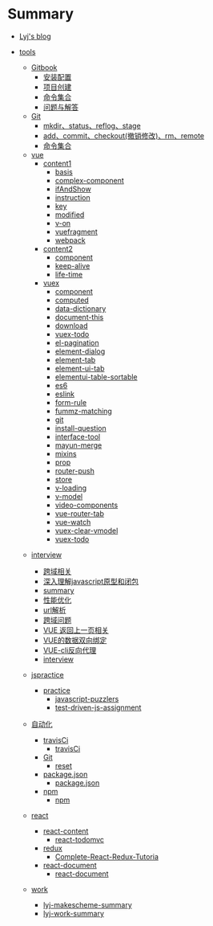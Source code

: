 # Summary

* [Lyj's blog](README.md)
<!-- * [GitBook](chapter-1/README.md) -->
* [tools](tools/readme.md)
    * [Gitbook]()
        * [安装配置](tools/gitbook/install.md)
        * [项目创建](tools/gitbook/build.md)
        * [命令集合](tools/gitbook/command.md)
        * [问题与解答](tools/gitbook/issue.md)
    * [Git](tools/git/git.md)
        * [mkdir、status、reflog、stage](tools/git/install.md)
        * [add、commit、checkout(撤销修改)、rm、remote](tools/git/build.md)
        * [命令集合](tools/git/command.md)
    * [vue]()
        * [content1]()
            * [basis](tools/vue/content1/basis.md)
            * [complex-component](tools/vue/content1/complex-component.md)
            * [ifAndShow](tools/vue/content1/ifAndShow.md)
            * [instruction](tools/vue/content1/instruction.md)
            * [key](tools/vue/content1/key.md)
            * [modified](tools/vue/content1/modified.md)
            * [v-on](tools/vue/content1/v-on.md)
            * [vuefragment](tools/vue/content1/vuefragment.md)
            * [webpack](tools/vue/content1/webpack.md)
        * [content2]()
            * [component](tools/vue/content2/component.md)
            * [keep-alive](tools/vue/content2/keep-alive.md)
            * [life-time](tools/vue/content2/life-time.md)
        * [vuex]()
            * [component](tools/vue/vuex/component.md)
            * [computed](tools/vue/vuex/computed.md)
            * [data-dictionary](tools/vue/vuex/data-dictionary.md)
            * [document-this](tools/vue/vuex/document-this.md)
            * [download](tools/vue/vuex/download.md)
            * [vuex-todo](tools/vue/vuex/vuex-todo.md)
            * [el-pagination](tools/vue/vuex/el-pagination.md)
            * [element-dialog](tools/vue/vuex/element-dialog.md)
            * [element-tab](tools/vue/vuex/element-tab.md)
            * [element-ui-tab](tools/vue/vuex/element-ui-tab.md)
            * [elementui-table-sortable](tools/vue/vuex/elementui-table-sortable.md)
            * [es6](tools/vue/vuex/es6.md)
            * [eslink](tools/vue/vuex/eslink.md)
            * [form-rule](tools/vue/vuex/form-rule.md)
            * [fummz-matching](tools/vue/vuex/install-fummz-matching.md)
            * [git](tools/vue/vuex/git.md)
            * [install-question](tools/vue/vuex/install-question.md)
            * [interface-tool](tools/vue/vuex/interface-tool.md)
            * [mayun-merge](tools/vue/vuex/mayun-merge.md)
            * [mixins](tools/vue/vuex/mixins.md)
            * [prop](tools/vue/vuex/prop.md)
            * [router-push](tools/vue/vuex/router-push.md)
            * [store](tools/vue/vuex/store.md)
            * [v-loading](tools/vue/vuex/v-loading.md)
            * [v-model](tools/vue/vuex/v-model.md)
            * [video-components](tools/vue/vuex/video-components.md)
            * [vue-router-tab](tools/vue/vuex/vue-router-tab.md)
            * [vue-watch](tools/vue/vuex/vue-watch.md)
            * [vuex-clear-vmodel](tools/vue/vuex/vuex-clear-vmodel.md)
            * [vuex-todo](tools/vue/vuex/vuex-todo.md)

    <!-- * [travel]()
        * [changsha](tools/travel/ChangSha.md)
        * [xian](tools/travel/xian.md)      -->
    * [interview]()    
        * [跨域相关](tools/interview/cross-domain/cross-domain.md)
        * [深入理解javascript原型和闭包](tools/interview/prototype-closure/prototype-closure.md)
        * [summary](tools/interview/how-to-introduce/introduce.md)
        * [性能优化](tools/interview/performance-optimization/performance-optimization.md)
        * [url解析](tools/interview/url-parse/url-parse.md)
        * [跨域问题](tools/interview/same-origin-policy/same-origin-policy.md)
        * [VUE 返回上一页相关](tools/interview/vue-router-refresh/vue-router-refresh.md)
        * [VUE的数据双向绑定](tools/interview/two-way-data-binding/two-way-data-binding.md)
        * [VUE-cli反向代理](tools/interview/Reverse-Proxy/Reverse-Proxy.md)
        * [interview](tools/interview/how-to-introduce/introduce.md)
    * [jspractice]()    
        * [practice]()  
            * [javascript-puzzlers](tools/jspractice/practice/javascript-puzzlers/javascript-puzzlers.md) 
            * [test-driven-js-assignment](tools/jspractice/practice/test-driven-js-assment/test-driven-js-assignment.md) 
    * [自动化]()    
        * [travisCi]()  
            * [travisCi](tools/Wh-coder/travisCi/travisCi.md)
        * [Git]()  
            * [reset](tools/Wh-coder/Git/reset.md)
        * [package.json]()  
            * [package.json](tools/Wh-coder/package.json/package.json.md)
        * [npm]()  
            * [npm](tools/Wh-coder/npm/npm.md)   
    * [react]()    
        * [react-content]()  
            * [react-todomvc](tools/react/react-content/)
        * [redux]()  
            * [Complete-React-Redux-Tutoria](tools/react/redux/Complete-React-Redux-Tutoria.md)
        * [react-document]()  
            * [react-document](tools/react/react-document/react-document.md)
       
          
    * [work]()    
        * [lyj-makescheme-summary](tools/work/lyj-makescheme-summary.md)  
        * [lyj-work-summary](tools/work/work-summary.md)
     
          
    


